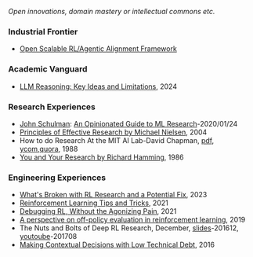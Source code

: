 *Open innovations, domain mastery or intellectual commons etc.*

### Industrial Frontier

- [Open Scalable RL/Agentic Alignment Framework](https://github.com/junwuxgi/Open-Scalable-RL-Agentic-Alignment-Algorithm-and-Framework)

### Academic Vanguard

* [LLM Reasoning: Key Ideas and Limitations](https://dennyzhou.github.io/LLM-Reasoning-Berkeley.pdf), 2024

### Research Experiences

- [John Schulman](http://joschu.net/index.html): [An Opinionated Guide to ML Research](http://joschu.net/blog/opinionated-guide-ml-research.html)-2020/01/24
- [Principles of Effective Research by Michael Nielsen](http://michaelnielsen.org/blog/principles-of-effective-research), 2004
- How to do Research At the MIT AI Lab-David Chapman, [pdf](https://people.cs.umass.edu/~emery/misc/how-to.pdf), [ycom](https://news.ycombinator.com/item?id=8399587),[quora](https://www.quora.com/What-did-you-do-to-get-into-CSAIL-MIT-AI-lab-To-be-more-general-how-can-one-get-into-CSAIL), 1988
- [You and Your Research by Richard Hamming](http://www.cs.virginia.edu/~robins/YouAndYourResearch.html), 1986

### Engineering Experiences

- [What&#39;s Broken with RL Research and a Potential Fix](https://arxiv.org/abs/2301.01320), 2023
- [Reinforcement Learning Tips and Tricks](https://stable-baselines.readthedocs.io/en/master/guide/rl_tips.html), 2021
- [Debugging RL, Without the Agonizing Pain](https://andyljones.com/posts/rl-debugging.html), 2021
- [A perspective on off-policy evaluation in reinforcement learning](https://lihongli.github.io/papers/li19perspective.pdf),  2019
- The Nuts and Bolts of Deep RL Research, December, [slides](http://joschu.net/docs/nuts-and-bolts.pdf)-201612, [youtoube](https://www.youtube.com/watch?v=8EcdaCk9KaQ)-201708
- [Making Contextual Decisions with Low Technical Debt](https://arxiv.org/abs/1606.03966), 2016
